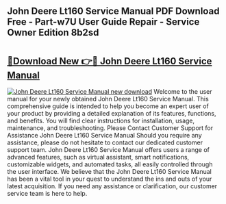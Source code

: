 ## John Deere Lt160 Service Manual PDF Download Free - Part-w7U User Guide Repair - Service Owner Edition 8b2sd

# <h2><a href="http://bc39958.oget.top/?id=John+Deere+Lt160+Service+Manual">🔗Download New 👉🔴 John Deere Lt160 Service Manual</a></h2>

[![John Deere Lt160 Service Manual new download](https://i.imgur.com/5g1atiW.png)](http://bc39958.oget.top/?id=John+Deere+Lt160+Service+Manual)
Welcome to the user manual for your newly obtained John Deere Lt160 Service Manual. This comprehensive guide is intended to help you become an expert user of your product by providing a detailed explanation of its features, functions, and benefits. You will find clear instructions for installation, usage, maintenance, and troubleshooting. Please Contact Customer Support for Assistance John Deere Lt160 Service Manual Should you require any assistance, please do not hesitate to contact our dedicated customer support team. John Deere Lt160 Service Manual offers users a range of advanced features, such as virtual assistant, smart notifications, customizable widgets, and automated tasks, all easily controlled through the user interface. We believe that the John Deere Lt160 Service Manual has been a vital tool in your quest to understand the ins and outs of your latest acquisition. If you need any assistance or clarification, our customer service team is here to help.
